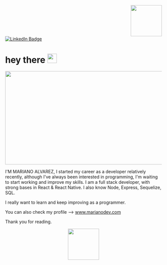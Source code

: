 <div id="header" align="right">
  <img src="https://media.giphy.com/media/M9gbBd9nbDrOTu1Mqx/giphy.gif" width="100"/>
</div>

<div id="badges" align='justify'>
  <div>
  <a href="https://www.linkedin.com/in/malvarez88/" target="_blank">
    <img src="https://img.shields.io/badge/LinkedIn-blue?style=for-the-badge&logo=linkedin&logoColor=white" alt="LinkedIn Badge"/>
  </a>
 </div>
  <div id="badges" align='justify'>
  <img src="https://komarev.com/ghpvc/?username=malvarez88&style=flat-square&color=blue" alt=""/>
  </div>
</div>
 
<h1>
  hey there
  <img src="https://media.giphy.com/media/hvRJCLFzcasrR4ia7z/giphy.gif" width="30px"/>
</h1>

<div align="center">
  <img src="https://media.giphy.com/media/zXmbOaTpbY6mA/giphy.gif" width="600" height="300"/>
</div>

I'M MARIANO ALVAREZ, I started my career as a developer relatively recently, although I've always been interested in programming, I'm waiting to start working and improve my skills.
I am a full stack developer, with strong bases in React & React Native.
I also know Node, Express, Sequelize, SQL.

I really want to learn and keep improving as a programmer.

You can also check my profile --> www.marianodev.com

Thank you for reading.

<div id="footer" align="center">
  <img src="https://media.giphy.com/media/USV0ym3bVWQJJmNu3N/giphy.gif" width="100"/>
</div>


<!--
**malvarez88/malvarez88** is a ✨ _special_ ✨ repository because its `README.md` (this file) appears on your GitHub profile.

Here are some ideas to get you started:

- 🔭 I’m currently working on ...
- 🌱 I’m currently learning ...
- 👯 I’m looking to collaborate on ...
- 🤔 I’m looking for help with ...
- 💬 Ask me about ...
- 📫 How to reach me: ...
- 😄 Pronouns: ...
- ⚡ Fun fact: ...
-->
